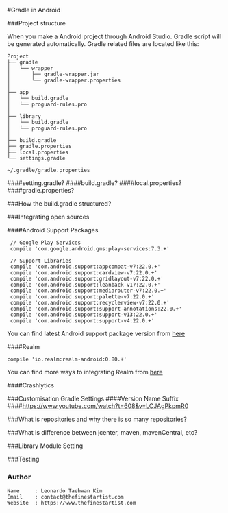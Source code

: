 #Gradle in Android

###Project structure

When you make a Android project through Android Studio. Gradle script will be generated automatically. Gradle related files are located like this:
```
Project
├── gradle
│   └── wrapper
│       ├── gradle-wrapper.jar
│       └── gradle-wrapper.properties
│
├── app
│   └── build.gradle
│   └── proguard-rules.pro
│
├── library
│   └── build.gradle
│   └── proguard-rules.pro
│
├── build.gradle
├── gradle.properties
├── local.properties
└── settings.gradle

~/.gradle/gradle.properties
```


####setting.gradle?
####build.gradle?
####local.properties?
####gradle.properties?


###How the build.gradle structured?


###Integrating open sources

####Android Support Packages
```
 // Google Play Services
 compile 'com.google.android.gms:play-services:7.3.+'

 // Support Libraries
 compile 'com.android.support:appcompat-v7:22.0.+'
 compile 'com.android.support:cardview-v7:22.0.+'
 compile 'com.android.support:gridlayout-v7:22.0.+'
 compile 'com.android.support:leanback-v17:22.0.+'
 compile 'com.android.support:mediarouter-v7:22.0.+'
 compile 'com.android.support:palette-v7:22.0.+'
 compile 'com.android.support:recyclerview-v7:22.0.+'
 compile 'com.android.support:support-annotations:22.0.+'
 compile 'com.android.support:support-v13:22.0.+'
 compile 'com.android.support:support-v4:22.0.+'
```
You can find latest Android support package version from [here](http://developer.android.com/tools/support-library/index.html)

####Realm
```
compile 'io.realm:realm-android:0.80.+'
```
You can find more ways to integrating Realm from [here](http://realm.io/docs/java/latest/#installation)

####Crashlytics

###Customisation Gradle Settings
####Version Name Suffix
####https://www.youtube.com/watch?t=608&v=LCJAgPkpmR0

###What is repositories and why there is so many repositories?

###What is difference between jcenter, maven, mavenCentral, etc?

###Library Module Setting

###Testing

### Author
```
Name     : Leonardo Taehwan Kim
Email    : contact@thefinestartist.com
Website  : https://www.thefinestartist.com
```
